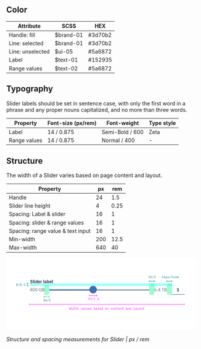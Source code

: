 ## Color
| Attribute                | SCSS      | HEX      |
|-----------------------|---------  |----------|
| Handle: fill          | $brand-01 | #3d70b2  |
| Line: selected        | $brand-01 | #3d70b2  |
| Line: unselected      | $ui-05    | #5a6872  |
| Label                 | $text-01  | #152935  |
| Range values   | $text-02  | #5a6872  |


## Typography
Slider labels should be set in sentence case, with only the first word in a phrase and any proper nouns capitalized, and no more than three words.

| Property 			   | Font-size (px/rem)       | Font-weight  | Type style |
|----------------------|-----------------|--------------|--|
| Label                | 14 / 0.875 | Semi-Bold / 600   | Zeta |
| Range values  | 14 / 0.875 | Normal / 400 | -  |

## Structure
The width of a Slider varies based on page content and layout.

| Property          | px | rem   |
|-------------------|----|-------|
| Handle            | 24 | 1.5   |
| Slider line height| 4  | 0.25  |
| Spacing: Label & slider | 16 | 1   |
| Spacing: slider & range values | 16 | 1  |
| Spacing: range value & text input | 16 | 1  |
| Min-width    | 200 | 12.5 |
 | Max-width  | 640 |  40 |


![Structure and spacing measurements for Slider](images/slider-style-1.png)

_Structure and spacing measurements for Slider | px / rem_
